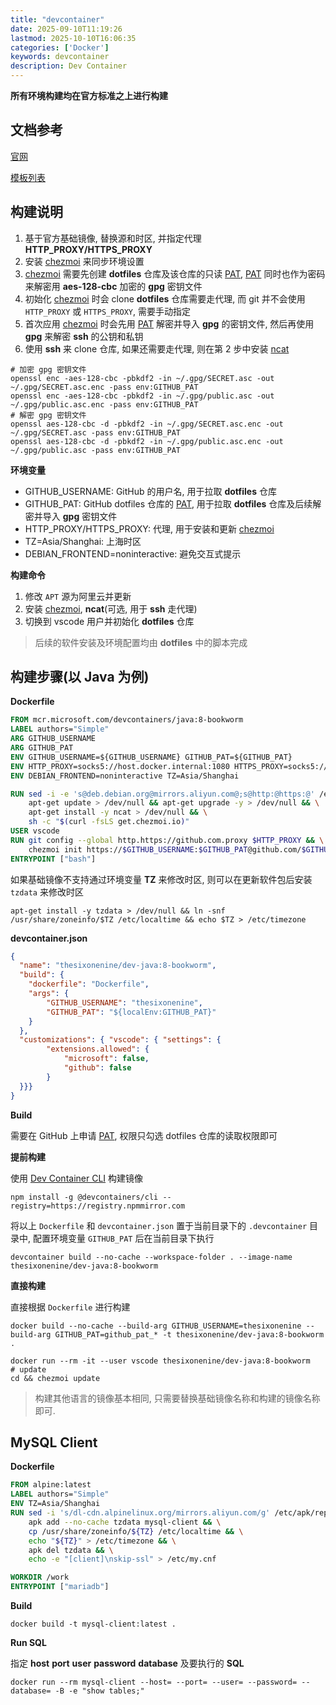 ```yaml
---
title: "devcontainer"
date: 2025-09-10T11:19:26
lastmod: 2025-10-10T16:06:35
categories: ['Docker']
keywords: devcontainer
description: Dev Container
---
```


**所有环境构建均在官方标准之上进行构建**

## 文档参考

[官网](https://containers.dev)

[模板列表](https://github.com/devcontainers/templates/tree/main/src)

## 构建说明

1. 基于官方基础镜像, 替换源和时区, 并指定代理 **HTTP_PROXY/HTTPS_PROXY**
2. 安装 [chezmoi](https://chezmoi.io) 来同步环境设置
3. [chezmoi](https://chezmoi.io) 需要先创建 **dotfiles** 仓库及该仓库的只读 [PAT](https://github.com/settings/personal-access-tokens), [PAT](https://github.com/settings/personal-access-tokens) 同时也作为密码来解密用 **aes-128-cbc** 加密的 **gpg** 密钥文件
4. 初始化 [chezmoi](https://chezmoi.io) 时会 clone **dotfiles** 仓库需要走代理, 而 git 并不会使用 `HTTP_PROXY` 或 `HTTPS_PROXY`, 需要手动指定
5. 首次应用 [chezmoi](https://chezmoi.io) 时会先用 [PAT](https://github.com/settings/personal-access-tokens) 解密并导入 **gpg** 的密钥文件, 然后再使用 **gpg** 来解密 **ssh** 的公钥和私钥
6. 使用 **ssh** 来 clone 仓库, 如果还需要走代理, 则在第 2 步中安装 [ncat](https://nmap.org/ncat)

```shell
# 加密 gpg 密钥文件
openssl enc -aes-128-cbc -pbkdf2 -in ~/.gpg/SECRET.asc -out ~/.gpg/SECRET.asc.enc -pass env:GITHUB_PAT
openssl enc -aes-128-cbc -pbkdf2 -in ~/.gpg/public.asc -out ~/.gpg/public.asc.enc -pass env:GITHUB_PAT
# 解密 gpg 密钥文件
openssl aes-128-cbc -d -pbkdf2 -in ~/.gpg/SECRET.asc.enc -out ~/.gpg/SECRET.asc -pass env:GITHUB_PAT
openssl aes-128-cbc -d -pbkdf2 -in ~/.gpg/public.asc.enc -out ~/.gpg/public.asc -pass env:GITHUB_PAT
```


**环境变量**

- GITHUB_USERNAME: GitHub 的用户名, 用于拉取 **dotfiles** 仓库
- GITHUB_PAT: GitHub dotfiles 仓库的 [PAT](https://github.com/settings/personal-access-tokens), 用于拉取 **dotfiles** 仓库及后续解密并导入 **gpg** 密钥文件
- HTTP_PROXY/HTTPS_PROXY: 代理, 用于安装和更新 [chezmoi](https://chezmoi.io)
- TZ=Asia/Shanghai: 上海时区
- DEBIAN_FRONTEND=noninteractive: 避免交互式提示

**构建命令**

1. 修改 `APT` 源为阿里云并更新
2. 安装 [chezmoi](https://chezmoi.io), **ncat**(可选, 用于 **ssh** 走代理)
3. 切换到 vscode 用户并初始化 **dotfiles** 仓库

> 后续的软件安装及环境配置均由 **dotfiles** 中的脚本完成

## 构建步骤(以 Java 为例)

**Dockerfile**

```Dockerfile
FROM mcr.microsoft.com/devcontainers/java:8-bookworm
LABEL authors="Simple"
ARG GITHUB_USERNAME
ARG GITHUB_PAT
ENV GITHUB_USERNAME=${GITHUB_USERNAME} GITHUB_PAT=${GITHUB_PAT}
ENV HTTP_PROXY=socks5://host.docker.internal:1080 HTTPS_PROXY=socks5://host.docker.internal:1080
ENV DEBIAN_FRONTEND=noninteractive TZ=Asia/Shanghai

RUN sed -i -e 's@deb.debian.org@mirrors.aliyun.com@;s@http:@https:@' /etc/apt/sources.list.d/debian.sources && \
    apt-get update > /dev/null && apt-get upgrade -y > /dev/null && \
    apt-get install -y ncat > /dev/null && \
    sh -c "$(curl -fsLS get.chezmoi.io)"
USER vscode
RUN git config --global http.https://github.com.proxy $HTTP_PROXY && \
    chezmoi init https://$GITHUB_USERNAME:$GITHUB_PAT@github.com/$GITHUB_USERNAME/dotfiles.git
ENTRYPOINT ["bash"]
```

如果基础镜像不支持通过环境变量 **TZ** 来修改时区, 则可以在更新软件包后安装 `tzdata` 来修改时区

```shell
apt-get install -y tzdata > /dev/null && ln -snf /usr/share/zoneinfo/$TZ /etc/localtime && echo $TZ > /etc/timezone
```

**devcontainer.json**

```json
{
  "name": "thesixonenine/dev-java:8-bookworm",
  "build": {
    "dockerfile": "Dockerfile",
    "args": {
        "GITHUB_USERNAME": "thesixonenine", 
        "GITHUB_PAT": "${localEnv:GITHUB_PAT}"
    }
  },
  "customizations": { "vscode": { "settings": {
        "extensions.allowed": {
            "microsoft": false,
            "github": false
        }
  }}}
}
```

**Build**

需要在 GitHub 上申请 [PAT](https://github.com/settings/personal-access-tokens), 权限只勾选 dotfiles 仓库的读取权限即可


**提前构建**

使用 [Dev Container CLI](https://github.com/devcontainers/cli) 构建镜像

```shell
npm install -g @devcontainers/cli --registry=https://registry.npmmirror.com
```

将以上 `Dockerfile` 和 `devcontainer.json` 置于当前目录下的 `.devcontainer` 目录中, 配置环境变量 `GITHUB_PAT` 后在当前目录下执行

```shell
devcontainer build --no-cache --workspace-folder . --image-name thesixonenine/dev-java:8-bookworm
```

**直接构建**

直接根据 `Dockerfile` 进行构建

```shell
docker build --no-cache --build-arg GITHUB_USERNAME=thesixonenine --build-arg GITHUB_PAT=github_pat_* -t thesixonenine/dev-java:8-bookworm .
```

```shell
docker run --rm -it --user vscode thesixonenine/dev-java:8-bookworm
# update
cd && chezmoi update
```

> 构建其他语言的镜像基本相同, 只需要替换基础镜像名称和构建的镜像名称即可.

## MySQL Client

**Dockerfile**

```Dockerfile
FROM alpine:latest
LABEL authors="Simple"
ENV TZ=Asia/Shanghai
RUN sed -i 's/dl-cdn.alpinelinux.org/mirrors.aliyun.com/g' /etc/apk/repositories && \
    apk add --no-cache tzdata mysql-client && \
    cp /usr/share/zoneinfo/${TZ} /etc/localtime && \
    echo "${TZ}" > /etc/timezone && \
    apk del tzdata && \
    echo -e "[client]\nskip-ssl" > /etc/my.cnf

WORKDIR /work
ENTRYPOINT ["mariadb"]
```

**Build**

```shell
docker build -t mysql-client:latest .
```

**Run SQL**

指定 **host** **port** **user** **password** **database** 及要执行的 **SQL**

```shell
docker run --rm mysql-client --host= --port= --user= --password= --database= -B -e "show tables;"
```
